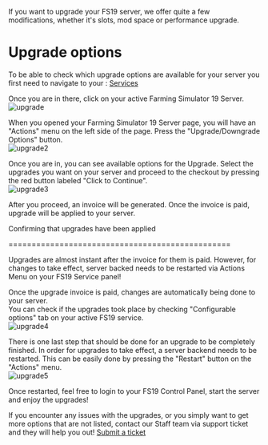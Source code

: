 If you want to upgrade your FS19 server, we offer quite a few modifications, whether it's slots, mod space or performance upgrade.

Upgrade options
===============

  
To be able to check which upgrade options are available for your server you first need to navigate to your : [Services](https://clients.fragnet.net/clientarea.php?action=services)  
  
Once you are in there, click on your active Farming Simulator 19 Server.  
![upgrade](images/updgrade1.png")

When you opened your Farming Simulator 19 Server page, you will have an "Actions" menu on the left side of the page. Press the "Upgrade/Downgrade Options" button.  
![upgrade2](images/upgrade2.png")

  
Once you are in, you can see available options for the Upgrade. Select the upgrades you want on your server and proceed to the checkout by pressing the red button labeled "Click to Continue".  
![upgrade3](images/upgrade3.png")  
  
After you proceed, an invoice will be generated. Once the invoice is paid, upgrade will be applied to your server.

Confirming that upgrades have been applied  
  

================================================

Upgrades are almost instant after the invoice for them is paid. However, for changes to take effect, server backed needs to be restarted via Actions Menu on your FS19 Service panel!

Once the upgrade invoice is paid, changes are automatically being done to your server.   
You can check if the upgrades took place by checking "Configurable options" tab on your active FS19 service.  
![upgrade4](images/upgrade4.png")

  
There is one last step that should be done for an upgrade to be completely finished. In order for upgrades to take effect, a server backend needs to be restarted. This can be easily done by pressing the "Restart" button on the "Actions" menu.  
![upgrade5](images/upgrade5.png")  
  
Once restarted, feel free to login to your FS19 Control Panel, start the server and enjoy the upgrades!  
  

If you encounter any issues with the upgrades, or you simply want to get more options that are not listed, contact our Staff team via support ticket and they will help you out! [Submit a ticket](https://clients.fragnet.net/submitticket.php)